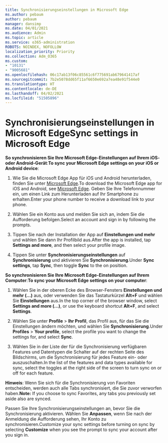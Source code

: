 ```yaml
---
title: Synchronisierungseinstellungen in Microsoft Edge
ms.author: pebaum
author: pebaum
manager: dansimp
ms.date: 04/01/2021
ms.audience: Admin
ms.topic: article
ms.service: o365-administration
ROBOTS: NOINDEX, NOFOLLOW
localization_priority: Priority
ms.collection: Adm_O365
ms.custom:
- "10131"
- "9005681"
ms.openlocfilehash: 06c17ab13f06c85561c6f775691ab679641417af
ms.sourcegitcommit: 7b2e5078dd65f11af6650e692a7ea48e91f544e0
ms.translationtype: HT
ms.contentlocale: de-DE
ms.lasthandoff: 04/02/2021
ms.locfileid: "51505896"
---
```

# <a name="sync-settings-in-microsoft-edge"></a><span data-ttu-id="8bb46-102">Synchronisierungseinstellungen in Microsoft Edge</span><span class="sxs-lookup"><span data-stu-id="8bb46-102">Sync settings in Microsoft Edge</span></span>

<span data-ttu-id="8bb46-103">**So synchronisieren Sie Ihre Microsoft Edge-Einstellungen auf Ihrem iOS- oder Android-Gerät**:</span><span class="sxs-lookup"><span data-stu-id="8bb46-103">**To sync your Microsoft Edge settings on your iOS or Android device**:</span></span>

1. <span data-ttu-id="8bb46-104">Wie Sie die Microsoft Edge App für iOS und Android herunterladen, finden Sie unter [Microsoft Edge](https://www.microsoft.com/edge?ocid=SMC-IA-4534424).</span><span class="sxs-lookup"><span data-stu-id="8bb46-104">To download the Microsoft Edge app for iOS and Android, see [Microsoft Edge](https://www.microsoft.com/edge?ocid=SMC-IA-4534424).</span></span> <span data-ttu-id="8bb46-105">Geben Sie Ihre Telefonnummer ein, um einen Link zum Herunterladen auf Ihr Smartphone zu erhalten.</span><span class="sxs-lookup"><span data-stu-id="8bb46-105">Enter your phone number to receive a download link to your phone.</span></span>

1. <span data-ttu-id="8bb46-106">Wählen Sie ein Konto aus und melden Sie sich an, indem Sie die Aufforderung befolgen.</span><span class="sxs-lookup"><span data-stu-id="8bb46-106">Select an account and sign in by following the prompts.</span></span>

1. <span data-ttu-id="8bb46-107">Tippen Sie nach der Installation der App auf **Einstellungen und mehr** und wählen Sie dann Ihr Profilbild aus.</span><span class="sxs-lookup"><span data-stu-id="8bb46-107">After the app is installed, tap **Settings and more**, and then select your profile image.</span></span>

1. <span data-ttu-id="8bb46-108">Tippen Sie unter **Synchronisierungseinstellungen** auf **Synchronisierung** und aktivieren Sie **Synchronisierung**.</span><span class="sxs-lookup"><span data-stu-id="8bb46-108">Under **Sync settings**, tap **Sync**, then toggle **Sync** to the on position.</span></span> 

<span data-ttu-id="8bb46-109">**So synchronisieren Sie Ihre Microsoft Edge-Einstellungen auf Ihrem Computer**:</span><span class="sxs-lookup"><span data-stu-id="8bb46-109">**To sync your Microsoft Edge settings on your computer**:</span></span>

1. <span data-ttu-id="8bb46-110">Wählen Sie in der oberen Ecke des Browser-Fensters **Einstellungen und mehr (…)** aus, oder verwenden Sie das Tastaturkürzel **Alt+F** und wählen Sie **Einstellungen** aus.</span><span class="sxs-lookup"><span data-stu-id="8bb46-110">In the top corner of the browser window, select **Settings and more (...)**, or use the keyboard shortcut **Alt+F**, and select **Settings**.</span></span>

1. <span data-ttu-id="8bb46-111">Wählen Sie unter **Profile** > **Ihr Profil**, das Profil aus, für das Sie die Einstellungen ändern möchten, und wählen Sie **Synchronisierung**.</span><span class="sxs-lookup"><span data-stu-id="8bb46-111">Under **Profiles** > **Your profile**, select the profile you want to change the settings for, and select **Sync**.</span></span>

1. <span data-ttu-id="8bb46-112">Wählen Sie in der Liste der für die Synchronisierung verfügbaren Features und Datentypen die Schalter auf der rechten Seite des Bildschirms, um die Synchronisierung für jedes Feature ein- oder auszuschalten.</span><span class="sxs-lookup"><span data-stu-id="8bb46-112">In the list of the features and data types available for sync, select the toggles at the right side of the screen to turn sync on or off for each feature.</span></span>

<span data-ttu-id="8bb46-113">**Hinweis**: Wenn Sie sich für die Synchronisierung von Favoriten entscheiden, werden auch alle Tabs synchronisiert, die Sie zuvor verworfen haben.</span><span class="sxs-lookup"><span data-stu-id="8bb46-113">**Note:** If you choose to sync Favorites, any tabs you previously set aside also are synced.</span></span>

<span data-ttu-id="8bb46-114">Passen Sie Ihre Synchronisierungseinstellungen an, bevor Sie die Synchronisierung aktivieren. Wählen Sie **Anpassen**, wenn Sie nach der Anmeldung die Aufforderung sehen, Ihr Konto zu synchronisieren.</span><span class="sxs-lookup"><span data-stu-id="8bb46-114">Customize your sync settings before turning on sync by selecting **Customize** when you see the prompt to sync your account after you sign in.</span></span>